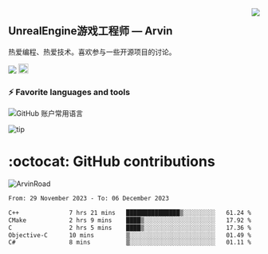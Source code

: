 <img align="right" src="https://count.getloli.com/get/@:ArvinRoad?theme=rule34">

## UnrealEngine游戏工程师 — Arvin

热爱编程、热爱技术。喜欢参与一些开源项目的讨论。

![](https://visitor-badge.glitch.me/badge?page_id=ArvinRoad.ArvinRoad)
[<img alt="github" src="https://img.shields.io/badge/github-ArvinRoad-8da0cb?style=for-the-badge&labelColor=555555&logo=github" height="20">](https://github.com/ArvinRoad)

### ⚡ Favorite languages and tools
![GitHub 账户常用语言](https://github-stats.ubrong.com/api/top-langs/?username=ArvinRoad&layout=compact&theme=tokyonight)

![tip](https://badgen.net/badge/C++/UE/orange?icon=bitcoin-lightning)

# :octocat: GitHub contributions

<img src="https://github-readme-stats.vercel.app/api?username=ArvinRoad&show_icons=true&count_private=true&theme=algolia" alt="ArvinRoad" />

<!--START_SECTION:waka-->

```txt
From: 29 November 2023 - To: 06 December 2023

C++              7 hrs 21 mins   ███████████████▒░░░░░░░░░   61.24 %
CMake            2 hrs 9 mins    ████▒░░░░░░░░░░░░░░░░░░░░   17.92 %
C                2 hrs 5 mins    ████▒░░░░░░░░░░░░░░░░░░░░   17.36 %
Objective-C      10 mins         ▒░░░░░░░░░░░░░░░░░░░░░░░░   01.49 %
C#               8 mins          ▒░░░░░░░░░░░░░░░░░░░░░░░░   01.11 %
```

<!--END_SECTION:waka-->
